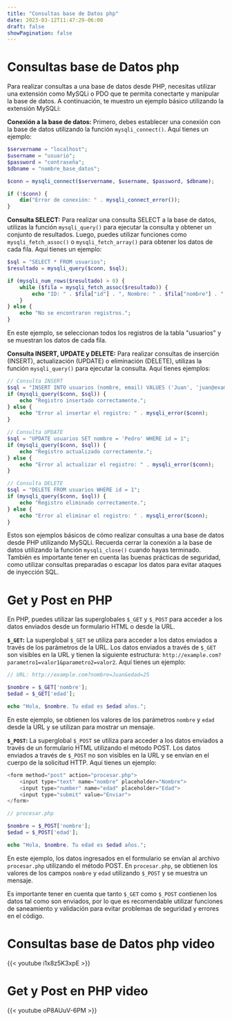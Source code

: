 ```yaml
---
title: "Consultas base de Datos php"
date: 2023-03-12T11:47:29-06:00
draft: false
showPagination: false
---
```

# Consultas base de Datos php

Para realizar consultas a una base de datos desde PHP, necesitas utilizar una extensión como MySQLi o PDO que te permita conectarte y manipular la base de datos. A continuación, te muestro un ejemplo básico utilizando la extensión MySQLi:

**Conexión a la base de datos:**
Primero, debes establecer una conexión con la base de datos utilizando la función `mysqli_connect()`. Aquí tienes un ejemplo:

```php
$servername = "localhost";
$username = "usuario";
$password = "contraseña";
$dbname = "nombre_base_datos";

$conn = mysqli_connect($servername, $username, $password, $dbname);

if (!$conn) {
    die("Error de conexión: " . mysqli_connect_error());
}
```

**Consulta SELECT:**
Para realizar una consulta SELECT a la base de datos, utilizas la función `mysqli_query()` para ejecutar la consulta y obtener un conjunto de resultados. Luego, puedes utilizar funciones como `mysqli_fetch_assoc()` o `mysqli_fetch_array()` para obtener los datos de cada fila. Aquí tienes un ejemplo:

```php
$sql = "SELECT * FROM usuarios";
$resultado = mysqli_query($conn, $sql);

if (mysqli_num_rows($resultado) > 0) {
    while ($fila = mysqli_fetch_assoc($resultado)) {
        echo "ID: " . $fila["id"] . ", Nombre: " . $fila["nombre"] . ", Email: " . $fila["email"] . "<br>";
    }
} else {
    echo "No se encontraron registros.";
}
```

En este ejemplo, se seleccionan todos los registros de la tabla "usuarios" y se muestran los datos de cada fila.

**Consulta INSERT, UPDATE y DELETE:**
Para realizar consultas de inserción (INSERT), actualización (UPDATE) o eliminación (DELETE), utilizas la función `mysqli_query()` para ejecutar la consulta. Aquí tienes ejemplos:

```php
// Consulta INSERT
$sql = "INSERT INTO usuarios (nombre, email) VALUES ('Juan', 'juan@example.com')";
if (mysqli_query($conn, $sql)) {
    echo "Registro insertado correctamente.";
} else {
    echo "Error al insertar el registro: " . mysqli_error($conn);
}

// Consulta UPDATE
$sql = "UPDATE usuarios SET nombre = 'Pedro' WHERE id = 1";
if (mysqli_query($conn, $sql)) {
    echo "Registro actualizado correctamente.";
} else {
    echo "Error al actualizar el registro: " . mysqli_error($conn);
}

// Consulta DELETE
$sql = "DELETE FROM usuarios WHERE id = 1";
if (mysqli_query($conn, $sql)) {
    echo "Registro eliminado correctamente.";
} else {
    echo "Error al eliminar el registro: " . mysqli_error($conn);
}
```

Estos son ejemplos básicos de cómo realizar consultas a una base de datos desde PHP utilizando MySQLi. Recuerda cerrar la conexión a la base de datos utilizando la función `mysqli_close()` cuando hayas terminado. También es importante tener en cuenta las buenas prácticas de seguridad, como utilizar consultas preparadas o escapar los datos para evitar ataques de inyección SQL.

# Get y Post en PHP
En PHP, puedes utilizar las superglobales `$_GET` y `$_POST` para acceder a los datos enviados desde un formulario HTML o desde la URL.

**`$_GET`:**
La superglobal `$_GET` se utiliza para acceder a los datos enviados a través de los parámetros de la URL. Los datos enviados a través de `$_GET` son visibles en la URL y tienen la siguiente estructura: `http://example.com?parametro1=valor1&parametro2=valor2`. Aquí tienes un ejemplo:

```php
// URL: http://example.com?nombre=Juan&edad=25

$nombre = $_GET['nombre'];
$edad = $_GET['edad'];

echo "Hola, $nombre. Tu edad es $edad años.";
```

En este ejemplo, se obtienen los valores de los parámetros `nombre` y `edad` desde la URL y se utilizan para mostrar un mensaje.

**`$_POST`:**
La superglobal `$_POST` se utiliza para acceder a los datos enviados a través de un formulario HTML utilizando el método POST. Los datos enviados a través de `$_POST` no son visibles en la URL y se envían en el cuerpo de la solicitud HTTP. Aquí tienes un ejemplo:

```php
<form method="post" action="procesar.php">
    <input type="text" name="nombre" placeholder="Nombre">
    <input type="number" name="edad" placeholder="Edad">
    <input type="submit" value="Enviar">
</form>
```

```php
// procesar.php

$nombre = $_POST['nombre'];
$edad = $_POST['edad'];

echo "Hola, $nombre. Tu edad es $edad años.";
```

En este ejemplo, los datos ingresados en el formulario se envían al archivo `procesar.php` utilizando el método POST. En `procesar.php`, se obtienen los valores de los campos `nombre` y `edad` utilizando `$_POST` y se muestra un mensaje.

Es importante tener en cuenta que tanto `$_GET` como `$_POST` contienen los datos tal como son enviados, por lo que es recomendable utilizar funciones de saneamiento y validación para evitar problemas de seguridad y errores en el código.

# Consultas base de Datos php video
{{< youtube i1x8z5K3xpE >}}

# Get y Post en PHP video

{{< youtube oP8AUuV-6PM >}}
